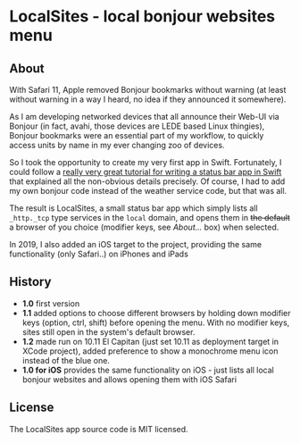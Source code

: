 # LocalSites - local bonjour websites menu

## About

With Safari 11, Apple removed Bonjour bookmarks without warning
(at least without warning in a way I heard, no idea if they announced it somewhere).

As I am developing networked devices that all announce their Web-UI via Bonjour
(in fact, avahi, those devices are LEDE based Linux thingies), Bonjour bookmarks were an essential part of my workflow,
to quickly access units by name in my ever changing zoo of devices.

So I took the opportunity to create my very first app in Swift. Fortunately, I could follow a [really very great tutorial for writing a status bar app in Swift](http://footle.org/WeatherBar/) that explained all the non-obvious details precisely. Of course, I had to add my own bonjour code instead of the weather service code, but that was all.

The result is LocalSites, a small status bar app which simply lists all `_http._tcp` type services in the `local` domain, and opens them in ~~the default~~ a browser of you choice (modifier keys, see *About...* box) when selected.

In 2019, I also added an iOS target to the project, providing the same functionality (only Safari..) on iPhones and iPads


## History

- **1.0** first version
- **1.1** added options to choose different browsers by holding down modifier keys (option, ctrl, shift) before opening the menu. With no modifier keys, sites still open in the system's default browser.
- **1.2** made run on 10.11 El Capitan (just set 10.11 as deployment target in XCode project), added preference to show a monochrome menu icon instead of the blue one.
- **1.0 for iOS** provides the same functionality on iOS - just lists all local bonjour websites and allows opening them with iOS Safari

## License

The LocalSites app source code is MIT licensed. 
